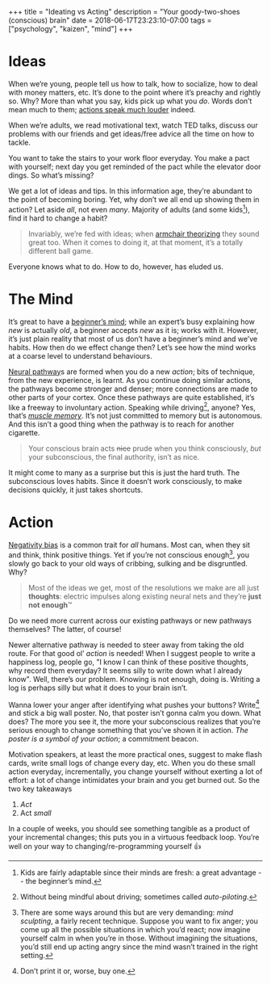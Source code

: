 +++
title = "Ideating vs Acting"
description = "Your goody-two-shoes (conscious) brain"
date = 2018-06-17T23:23:10-07:00
tags = ["psychology", "kaizen", "mind"]
+++

# Ideas

When we’re young, people tell us how to talk, how to socialize, how to deal with money matters, etc.  It’s done to the point where it’s preachy and rightly so.  Why?  More than what you say, kids pick up what you _do_.  Words don’t mean much to them; [actions speak much louder][AJCronin] indeed.

When we’re adults, we read motivational text, watch TED talks, discuss our problems with our friends and get ideas/free advice all the time on how to tackle.

You want to take the stairs to your work floor everyday.  You make a pact with yourself; next day you get reminded of the pact while the elevator door dings.  So what’s missing?

We get a lot of ideas and tips.  In this information age, they’re abundant to the point of becoming boring.  Yet, why don’t we all end up showing them in action?  Let aside _all_, not even _many_.  Majority of adults (and some kids[^1]), find it hard to change a habit?

> Invariably, we’re fed with ideas; when [armchair theorizing][] they sound great too.  When it comes to doing it, at that moment, it’s a totally different ball game.

Everyone knows what to do.  How to do, however, has eluded us.

[AJCronin]: https://en.wiktionary.org/wiki/actions_speak_louder_than_words
[armchair theorizing]: https://en.wikipedia.org/wiki/Armchair_theorizing

# The Mind

It’s great to have a [beginner’s mind][]; while an expert’s busy explaining how _new_ is actually _old_, a beginner accepts _new_ as it is; works with it.  However, it’s just plain reality that most of us don’t have a beginner’s mind and we’ve habits.  How then do we effect change then?  Let’s see how the mind works at a coarse level to understand behaviours.

[Neural pathway][]s are formed when you do a new _action_; bits of technique, from the new experience, is learnt.  As you continue doing similar actions, the pathways become stronger and denser; more connections are made to other parts of your cortex.  Once these pathways are quite established, it’s like a freeway to involuntary action.  Speaking while driving[^2], anyone?  Yes, that’s _[muscle memory][]_.  It’s not just committed to memory but is autonomous.  And this isn’t a good thing when the pathway is to reach for another cigarette.

> Your conscious brain acts ~~nice~~ prude when you think consciously, _but_ your subconscious, the final authority, isn’t as nice.

It might come to many as a surprise but this is just the hard truth.  The subconscious loves habits.  Since it doesn’t work consciously, to make decisions quickly, it just takes shortcuts.

# Action

[Negativity bias][] is a common trait for _all_ humans.  Most can, when they sit and think, think positive things.  Yet if you’re not conscious enough[^3], you slowly go back to your old ways of cribbing, sulking and be disgruntled.  Why?

> Most of the ideas we get, most of the resolutions we make are all just **thoughts**: electric impulses along existing neural nets and they’re **just not enough**™

Do we need more current across our existing pathways or new pathways themselves?  The latter, of course!

Newer alternative pathway is needed to steer away from taking the old route.  For that good ol’ _action_ is needed!  When I suggest people to write a happiness log, people go, "I know I can think of these positive thoughts, why record them everyday?  It seems silly to write down what I already know".  Well, there’s our problem.  Knowing is not enough, doing is.  Writing a log is perhaps silly but what it does to your brain isn’t.

Wanna lower your anger after identifying what pushes your buttons?  Write[^4] and stick a big wall poster.  No, that poster isn’t gonna calm you down.  What does?  The more you see it, the more your subconscious realizes that you’re serious enough to change something that you’ve shown it in action.  _The poster is a symbol of your action_; a commitment beacon.

Motivation speakers, at least the more practical ones, suggest to make flash cards, write small logs of change every day, etc.  When you do these small action everyday, incrementally, you change yourself without exerting a lot of effort: a lot of change intimidates your brain and you get burned out.  So the two key takeaways

1. _Act_
2. Act _small_

In a couple of weeks, you should see something tangible as a product of your incremental changes; this puts you in a virtuous feedback loop.  You’re well on your way to changing/re-programming yourself 👍

[^1]: Kids are fairly adaptable since their minds are fresh: a great advantage -- the beginner’s mind.

[^2]: Without being mindful about driving; sometimes called _auto-piloting_.

[^3]: There are some ways around this but are very demanding: _mind sculpting_, a fairly recent technique.  Suppose you want to fix anger; you come up all the possible situations in which you’d react; now imagine yourself calm in when you’re in those.  Without imagining the situations, you’d still end up acting angry since the mind wasn’t trained in the right setting.

[^4]: Don’t print it or, worse, buy one.


[beginner’s mind]: https://en.wikipedia.org/wiki/Shoshin
[Neural pathway]: https://en.wikipedia.org/wiki/Neural_pathway
[muscle memory]: https://en.wikipedia.org/wiki/Muscle_memory
[Negativity bias]: https://en.wikipedia.org/wiki/Negativity_bias
